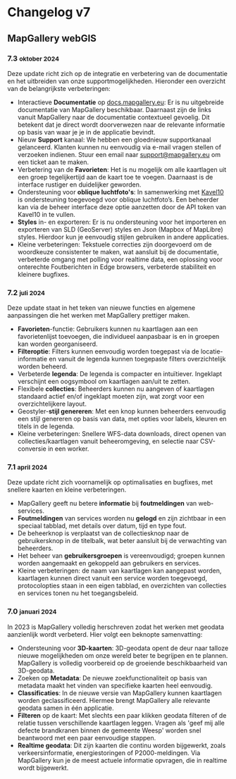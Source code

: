 # Changelog v7

## MapGallery webGIS

### 7.3 <small>oktober 2024</small>

Deze update richt zich op de integratie en verbetering van de documentatie en het uitbreiden van onze
supportmogelijkheden. Hieronder een overzicht van de belangrijkste verbeteringen:

* Interactieve **Documentatie** op [docs.mapgallery.eu](https://docs.mapgallery.eu): Er is nu uitgebreide documentatie van MapGallery beschikbaar. Daarnaast zijn de links
  vanuit MapGallery naar de documentatie contextueel gevoelig. Dit betekent dat je direct wordt doorverwezen naar de relevante informatie
  op basis van waar je je in de applicatie bevindt.
* Nieuw **Support** kanaal: We hebben een gloednieuw supportkanaal gelanceerd. Klanten kunnen nu eenvoudig via e-mail
  vragen stellen of verzoeken indienen. Stuur een email naar [support@mapgallery.eu](support@mapgallery.eu) om een ticket aan
  te maken.
* Verbetering van de **Favorieten**: Het is nu mogelijk om alle kaartlagen uit een groep tegelijkertijd aan de kaart toe
  te voegen. Daarnaast is de interface rustiger en duidelijker geworden.
* Ondersteuning voor **oblique luchtfoto's**: In samenwerking met [Kavel10](https://kavel10.nl/) is
  ondersteuning toegevoegd voor oblique luchtfoto’s. Een beheerder kan via de beheer interface deze optie aanzetten
  door de API token van Kavel10 in te vullen.
* **Styles** in- en exporteren: Er is nu ondersteuning voor het importeren en exporteren van SLD (GeoServer) styles en
  Json (Mapbox of MapLibre) styles. Hierdoor kun je eenvoudig stijlen gebruiken in andere applicaties.
* Kleine verbeteringen: Tekstuele correcties zijn doorgevoerd om de woordkeuze consistenter te maken, wat aansluit bij
  de documentatie, verbeterde omgang met polling voor realtime data, een oplossing voor onterechte Foutberichten in Edge
  browsers, verbeterde stabiliteit en kleinere bugfixes.

### 7.2 <small>juli 2024</small>

Deze update staat in het teken van nieuwe functies en algemene aanpassingen die het werken met MapGallery prettiger
maken.

* **Favorieten**-functie: Gebruikers kunnen nu kaartlagen aan een favorietenlijst toevoegen, die individueel aanpasbaar
  is en in groepen kan worden georganiseerd.
* **Filteroptie**: Filters kunnen eenvoudig worden toegepast via de locatie-informatie en vanuit de legenda kunnen
  toegepaste filters overzichtelijk worden beheerd.
* Verbeterde **legenda**: De legenda is compacter en intuïtiever. Ingeklapt verschijnt een oogsymbool om kaartlagen
  aan/uit te zetten.
* Flexibele **collecties**: Beheerders kunnen nu aangeven of kaartlagen standaard actief en/of ingeklapt moeten zijn,
  wat zorgt voor een overzichtelijkere layout.
* Geostyler-**stijl genereren**: Met een knop kunnen beheerders eenvoudig een stijl genereren op basis van data, met
  opties voor labels, kleuren en titels in de legenda.
* Kleine verbeteringen: Snellere WFS-data downloads, direct openen van collecties/kaartlagen vanuit beheeromgeving, en
  selectie naar CSV-conversie in een worker.

### 7.1 <small>april 2024</small>

Deze update richt zich voornamelijk op optimalisaties en bugfixes, met snellere kaarten en kleine verbeteringen.

* MapGallery geeft nu betere **informatie** bij **foutmeldingen** van web-services.
* **Foutmeldingen** van services worden nu **gelogd** en zijn zichtbaar in een speciaal tabblad, met details over datum,
  tijd en type fout.
* De beheerknop is verplaatst van de collectiesknop naar de gebruikersknop in de titelbalk, wat beter aansluit bij de
  verwachting van beheerders.
* Het beheer van **gebruikersgroepen** is vereenvoudigd; groepen kunnen worden aangemaakt en gekoppeld aan gebruikers en
  services.
* Kleine verbeteringen: de naam van kaartlagen kan aangepast worden, kaartlagen kunnen direct vanuit een service worden
  toegevoegd, protocolopties staan in een eigen tabblad, en overzichten van collecties en services tonen nu het
  toegangsbeleid.

### 7.0 <small>januari 2024</small>

In 2023 is MapGallery volledig herschreven zodat het werken met geodata aanzienlijk wordt verbeterd. Hier volgt een
beknopte samenvatting:

* Ondersteuning voor **3D-kaarten**: 3D-geodata opent de deur naar talloze nieuwe mogelijkheden om onze wereld beter te
  begrijpen en te plannen. MapGallery is volledig voorbereid op de groeiende beschikbaarheid van 3D-geodata.
* Zoeken op **Metadata**: De nieuwe zoekfunctionaliteit op basis van metadata maakt het vinden van specifieke kaarten
  heel eenvoudig.
* **Classificaties**: In de nieuwe versie van MapGallery kunnen kaartlagen worden geclassificeerd. Hiermee brengt
  MapGallery alle relevante geodata samen in één applicatie.
* **Filteren** op de kaart: Met slechts een paar klikken geodata filteren of de relatie tussen verschillende kaartlagen
  leggen. Vragen als 'geef mij alle defecte brandkranen binnen de gemeente Weesp' worden snel beantwoord met een paar
  eenvoudige stappen.
* **Realtime geodata**: Dit zijn kaarten die continu worden bijgewerkt, zoals verkeersinformatie, energiestoringen of
  P2000-meldingen. Via MapGallery kun je de meest actuele informatie opvragen, die in realtime wordt bijgewerkt.